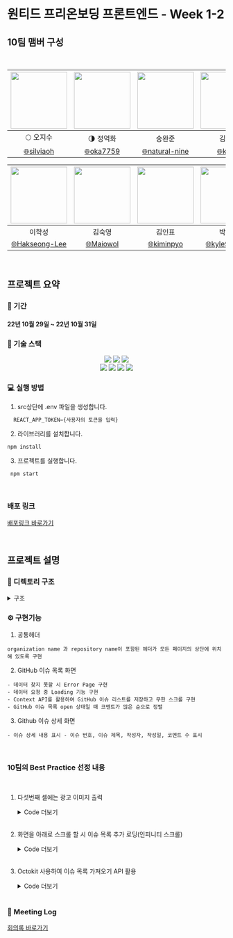 # 원티드 프리온보딩 프론트엔드 - Week 1-2

## 10팀 맴버 구성

<br/>

<div align=center>
	
| <img src="https://avatars.githubusercontent.com/u/26901045?v=4" width="130" height="130" />  | <img src="https://avatars.githubusercontent.com/u/105492051?v=4" width="130" height="130" /> | <img src="https://avatars.githubusercontent.com/u/92094314?v=4" width="130" height="130"/> | <img src="https://avatars.githubusercontent.com/u/101456751?v=4" width="130" height="130"/> |
| :-----------------------------------------------------------------------------------------:  | :-----------------------------------------------------------------------------------------:  | :----------------------------------------------------------------------------------------: | :----------------------------------------------------------------------------------------:  |
|                                    :full_moon: 오지수                                         |                                :last_quarter_moon: 정억화                                    |                                           송완준                                            |                                            김미성                                            |
|                [:globe_with_meridians:silviaoh](https://github.com/silviaoh)                 |                 [:globe_with_meridians:oka7759](https://github.com/oka7759)                  |            [:globe_with_meridians:natural-nine](https://github.com/natural-nine)           |                  [:globe_with_meridians:kimitt](https://github.com/kimitt)                  |

| <img src="https://avatars.githubusercontent.com/u/83964261?v=4" width="130" height="130" /> | <img src="https://avatars.githubusercontent.com/u/103277726?v=4" width="130" height="130" /> | <img src="https://avatars.githubusercontent.com/u/93189402?v=4"  width="130" height="130" /> | <img src="https://avatars.githubusercontent.com/u/109638284?v=4" width="130" height="130"/> |
| :-----------------------------------------------------------------------------------------: | :------------------------------------------------------------------------------------------: | :------------------------------------------------------------------------------------------: | :-----------------------------------------------------------------------------------------: |
|                                           이학성                                            |                                            김숙영                                            |                                            김인표                                            |                                           박민규                                            |
|            [:globe_with_meridians:Hakseong-Lee](https://github.com/Hakseong-Lee)            |                 [:globe_with_meridians:Maiowol](https://github.com/Maiowol)                  |                [:globe_with_meridians:kiminpyo](https://github.com/kiminpyo)                 |              [:globe_with_meridians:kyle970320](https://github.com/kyle970320)              |

</div>

<br/>

## 프로젝트 요약

### 📆 기간

#### 22년 10월 29일 ~ 22년 10월 31일

### 🔧 기술 스택

<div align=center> 
  <img src="https://img.shields.io/badge/react-61DAFB?style=for-the-badge&logo=react&logoColor=black"/> 
  <img src="https://img.shields.io/badge/javascript-F7DF1E?style=for-the-badge&logo=javascript&logoColor=black"/>   
  <img src="https://img.shields.io/badge/styled_components-DB7093?style=for-the-badge&logo=styled-components&logoColor=white"/><br/>
  <img src="https://img.shields.io/badge/github-181717?style=for-the-badge&logo=github&logoColor=white"/>
  <img src="https://img.shields.io/badge/git-F05032?style=for-the-badge&logo=git&logoColor=white"/> <img src="https://img.shields.io/badge/react_router_dom-CA4245?style=for-the-badge&logo=reactrouter&logoColor=white"/> 
 <img src=" https://img.shields.io/badge/Octokit-007ACC?style=for-the-badge&logo=octokit&logoColor=white"/> 
</div>

### 💻 실행 방법

1.  src상단에 .env 파일을 생성합니다.

```javascript
  REACT_APP_TOKEN={사용자의 토큰을 입력}
```

2.  라이브러리를 설치합니다.

```
npm install
```

3.  프로젝트를 실행합니다.

```
 npm start
```

<br/>

### 배포 링크

[배포링크 바로가기](www.naver.com)

<br/>

## 프로젝트 설명

### 📂 디렉토리 구조

<details>
<summary> 구조</summary>
<div markdown="1">

```
🗂 src
 ┣ 📁 actions
	 ┣ issue.js
	 ┣ issues.js
   ┗ types.js
 ┣ 📁 components
 ┣ 📁 api
	 ┣ index.js
 ┣ 📂 context
	 ┣ IssueContext.js
	 ┣ IssuesContext.js
   ┗ IssuesContext.jsx
 ┣ 📂 pages
   ┣ Error404Pages.jsx
   ┣ Issues.jsx
   ┗ Issue.jsx
 ┣ 📂 hoc
   ┣ withCheckPageState.jsx
 ┣ 📂 hooks
   ┣ useGetContextState.js
 ┣ 📂 styles
   ┣ GlobalStyle.jsx
   ┗ common.js
 ┣ App.js
 ┣ index.js
 ┗ router.js
```

</div>
</details>

### ⚙️ 구현기능

1.  공통헤더

```
organization name 과 repository name이 포함된 헤더가 모든 페이지의 상단에 위치해 있도록 구현
```

2.  GitHub 이슈 목록 화면

```
- 데이터 찾지 못할 시 Error Page 구현
- 데이터 요청 중 Loading 기능 구현
- Context API를 활용하여 GitHub 이슈 리스트를 저장하고 무한 스크롤 구현
- GitHub 이슈 목록 open 상태일 때 코멘트가 많은 순으로 정렬
```

3.  Github 이슈 상세 화면

```
- 이슈 상세 내용 표시 - 이슈 번호, 이슈 제목, 작성자, 작성일, 코멘트 수 표시
```

<br/>

### 10팀의 Best Practice 선정 내용

<br/>

1. 다섯번째 셀에는 광고 이미지 출력
   <details>
     <summary>Code 더보기</summary>
     
     ```js
       <React.Fragment key={`${issue.id}${issueIdx}`}>
            <Link to={`/issue/${issue.number}`}>
              <IssueItem issue={issue} />
            </Link>
            {issueIdx === 4 && (
              <ImageBox>
                <img
                  src="https://image.wanted.co.kr/optimize?src=https%3A%2F%2Fstatic.wanted.co.kr%2Fimages%2Fuserweb%2Flogo_wanted_black.png&w=110&q=100"
                  alt="banner"
                />
              </ImageBox>
            )}
          </React.Fragment>
      
     ```

     </details>
     <br/>

2. 화면을 아래로 스크롤 할 시 이슈 목록 추가 로딩(인피니티 스크롤)
   <details>
     <summary>Code 더보기</summary>
     
     ```js
         ssss
     ```

     </details>
     <br/>

3. Octokit 사용하여 이슈 목록 가져오기 API 활용
   <details>
     <summary>Code 더보기</summary>
     
     ```js
     sss
     ```

     </details>
     <br/>

### 📝 Meeting Log

[회의록 바로가기](https://www.notion.so/Meeting-log-3eff6566fd844052b7a98702ebab8c5b?p=1e14e81a8e4a4deda8d067c61beb76ab&pm=s)
